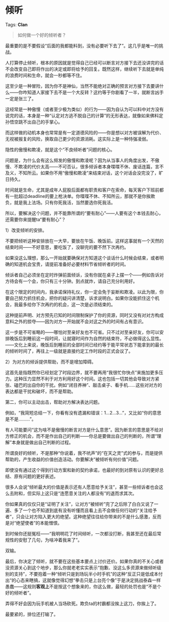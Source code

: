 # 倾听

Tags: **Clan**

> 如何做一个好的倾听者？



最重要的是不要假设“后面的我都能料到，没有必要听下去了”。这几乎是唯一的挑战。

人打算停止倾听，根本的原因就是觉得自己已经可以断言对方接下去还没讲完的话不会改变自己即将作出的决定或即将给予的回复。既然这样，继续听下去就是单纯的浪费时间和生命，就会一秒都等不住。

这至少是一种冒险，因为你不是神仙，当然不能绝对正确的预言对方接下去要讲什么——你咋知道人家接下去不是一个大反转？这约等于你剧看了一半，就断言凶手一定是张三了。

这经常是一种傲慢（或者至少极为类似）的行为——因为自认为可以料中对方没有说完的话，本身是一种“认定对方逃不脱自己的计算”的无形表达，就像如来佛料定孙悟空跳不出自己的手掌心。

而这样做的动机本身也常常是有一定道德风险的——你是想以对方被误解为代价、无视被报复的风险，换取自己更少的资源消耗。这实际上是一种恃强凌弱。

隐性的傲慢和欺凌，就是这个“不良倾听者”问题的核心。

问题是，为什么会有这么频发的傲慢和欺凌呢？因为从当事人的角度出发，不傲慢、不欺凌的代价太高——不可否认，很多倾诉者本身喋喋不休、废话连篇，言不及义，不知所云。如果你不用“傲慢和欺凌”来结束对话，这个对话会没完没了，旷日持久。

时间就是生命，尤其是成年人屁股后面都有职责和客户在索命，每天客户下班前都有一批超过deadline的要上枪决单。你喋喋不休、不知所云，那就不是你挨欺负，就是我上法场。只有你死我活，当然要选你死我活。

所以，要解决这个问题，并不能靠所谓的“要有耐心”——人要有这个本钱去耐心，还需要你来提醒ta“要有耐心”？

1）改变倾听的安排。

不要把倾听这种安排放在一大早，要放在午饭、晚饭前。这样这事就有一个天然的结束时间——不好意思，要吃饭了，没聊完的要不然下次再约。

如果没这么理想，那么一开始就要确保对方知道这个谈话什么时候会结束，或者明确的知道机会宝贵，请提前准备好必要材料节省倾听者的时间。

倾诉者自己必须坐在定时炸弹前面倾诉，没有你就在桌子上摆一个——例如告诉对方待会有一个会，你只有三十分钟。到点就炸，请自己充分利用好。

在这个限定的时间内，我承诺保持礼仪，你一定会免于妄断和欺凌。以此为限，你要自己努力抓住机会，把你的疑问讲清楚，诉求说明白。如果你没能抓住这个机会，我最多给你下次再约的机会，这一次是必须结束的。

这种提前声明、对方预先已知的时间限制保护了你的资源，同时又没有对对方构成意料之外的掠夺——因为对方一开始就不会对这之外的时间有占有意识。

这一步是不可省略的——哪怕对至亲好友也不可省。只不过对至亲好友，你可以安排晚饭后到睡前这一段时间，让就寝时间作为自然的结束符，不必做得这么显性。——文化上来说，晚饭后到睡前的全部时间已经约等于能平常状态下能拿到的最长的倾听时间了，再往上一级就是直接约定工作时段的正式会议了。

2）为对方的倾诉提供帮助，而不是增加障碍。

这首先是指既然你已经划定了时段边界，就不要再用“我很忙你快点”来施加更多压力。这种压力显然不利于对方利用好这个时间。这也包括一切其他会导致对方紧张、磕巴的出自你的干扰。例如“闭目养神”、敲击桌子、看手机……这些对对方的表达都是干扰和破坏，而不是帮助。

第二，你可以主动出击，帮助对方解决表达问题。

例如，“我简短总结一下，你看有没有遗漏和错误：1…2…3…”，又比如“你的意思是不是………”。

有人可能要问“这为啥不是傲慢的断言对方是什么意思”。因为断言的意思是不给对方修正的机会，而不是作出自己的判断——你总是要做出自己的判断的，所谓“理解”本身就是做出自己判断的过程。

所谓良好的倾听，不是那种“你说着，我不吭声”的“在天之灵”式的参与，而是提供帮助的，产生收益的价值创造活动。你要解决“被倾听有何价值”问题。

即使没有通过这个得到行动方案和新的契约承诺，也最好的到对原有认识的更好总结、原有问题的更好表述。

很多人会说“倾听最大的价值是表示还有人愿意给予关注”，甚至一些倾诉者也会这么去附和，但实际上这只是“连愿意关注的人都没有”的退而求其次。

你如果真的仅仅只是“证明了关注”，让对方“被倾听”完了之后除了白白又说了一遍、多了一个也不知道到底有没有听懂而且看上去不会做任何行动的“关注给予者”，只会让对方陷入更大的绝望。这种绝望往往给你带来的不是什么感激，反而是对“绝望使者”的本能憎恨。

到时候你还挺冤枉——“我明明花了时间倾听，一次都没打断，我甚至还在最后常规性的安慰了几句，为啥冲着我来了”。

双输。

最后，你决定了倾听，就不要在这些基本要点上讨价还价。如果你真的不关心或者没资源关心到这个地步，那么你就老老实实表示“抱歉、没这么多资源来做倾听级别的支持”，不要抱着一种“倾听只是到场玩半小时手机”的这种“反正只是低成本付出“的心态来瞎搞，这就像觉得幻想“拳击只是上台亮个像”于是决定挑战泰森一样愚蠢——这规则**客观上**不是按这个想象来的，你这么做，最轻的处罚也是“不是个好的倾听者”。

弄得不好会因为玩手机被人当场砍死。欺负ta的村霸都没挨上这刀，你挨上了。

最要紧的，排位还打输了。



